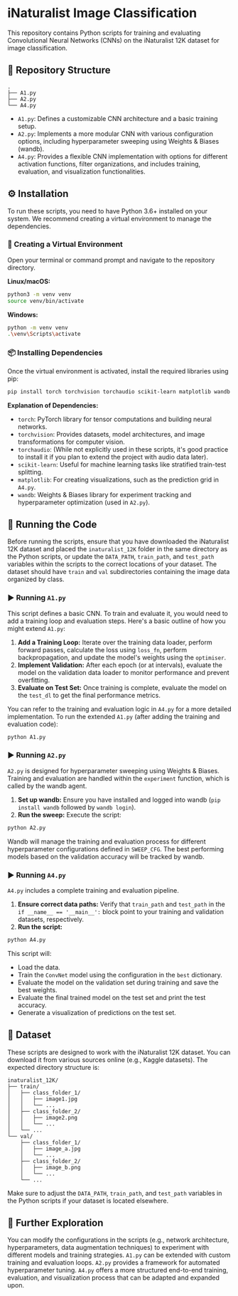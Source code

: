 # iNaturalist Image Classification

This repository contains Python scripts for training and evaluating Convolutional Neural Networks (CNNs) on the iNaturalist 12K dataset for image classification.

## 📂 Repository Structure

```
.
├── A1.py
├── A2.py
└── A4.py
```

- `A1.py`: Defines a customizable CNN architecture and a basic training setup.
- `A2.py`: Implements a more modular CNN with various configuration options, including hyperparameter sweeping using Weights & Biases (wandb).
- `A4.py`: Provides a flexible CNN implementation with options for different activation functions, filter organizations, and includes training, evaluation, and visualization functionalities.

## ⚙️ Installation

To run these scripts, you need to have Python 3.6+ installed on your system. We recommend creating a virtual environment to manage the dependencies.

### 🐍 Creating a Virtual Environment

Open your terminal or command prompt and navigate to the repository directory.

**Linux/macOS:**
```bash
python3 -m venv venv
source venv/bin/activate
```

**Windows:**
```bash
python -m venv venv
.\venv\Scripts\activate
```

### 📦 Installing Dependencies

Once the virtual environment is activated, install the required libraries using pip:

```bash
pip install torch torchvision torchaudio scikit-learn matplotlib wandb
```

**Explanation of Dependencies:**

- `torch`: PyTorch library for tensor computations and building neural networks.
- `torchvision`: Provides datasets, model architectures, and image transformations for computer vision.
- `torchaudio`: (While not explicitly used in these scripts, it's good practice to install it if you plan to extend the project with audio data later).
- `scikit-learn`: Useful for machine learning tasks like stratified train-test splitting.
- `matplotlib`: For creating visualizations, such as the prediction grid in `A4.py`.
- `wandb`: Weights & Biases library for experiment tracking and hyperparameter optimization (used in `A2.py`).

## 🚀 Running the Code

Before running the scripts, ensure that you have downloaded the iNaturalist 12K dataset and placed the `inaturalist_12K` folder in the same directory as the Python scripts, or update the `DATA_PATH`, `train_path`, and `test_path` variables within the scripts to the correct locations of your dataset. The dataset should have `train` and `val` subdirectories containing the image data organized by class.

### ▶️ Running `A1.py`

This script defines a basic CNN. To train and evaluate it, you would need to add a training loop and evaluation steps. Here's a basic outline of how you might extend `A1.py`:

1.  **Add a Training Loop:** Iterate over the training data loader, perform forward passes, calculate the loss using `loss_fn`, perform backpropagation, and update the model's weights using the `optimiser`.
2.  **Implement Validation:** After each epoch (or at intervals), evaluate the model on the validation data loader to monitor performance and prevent overfitting.
3.  **Evaluate on Test Set:** Once training is complete, evaluate the model on the `test_dl` to get the final performance metrics.

You can refer to the training and evaluation logic in `A4.py` for a more detailed implementation. To run the extended `A1.py` (after adding the training and evaluation code):

```bash
python A1.py
```

### ▶️ Running `A2.py`

`A2.py` is designed for hyperparameter sweeping using Weights & Biases. Training and evaluation are handled within the `experiment` function, which is called by the wandb agent.

1.  **Set up wandb:** Ensure you have installed and logged into wandb (`pip install wandb` followed by `wandb login`).
2.  **Run the sweep:** Execute the script:

```bash
python A2.py
```

Wandb will manage the training and evaluation process for different hyperparameter configurations defined in `SWEEP_CFG`. The best performing models based on the validation accuracy will be tracked by wandb.

### ▶️ Running `A4.py`

`A4.py` includes a complete training and evaluation pipeline.

1.  **Ensure correct data paths:** Verify that `train_path` and `test_path` in the `if __name__ == '__main__':` block point to your training and validation datasets, respectively.
2.  **Run the script:**

```bash
python A4.py
```

This script will:
- Load the data.
- Train the `ConvNet` model using the configuration in the `best` dictionary.
- Evaluate the model on the validation set during training and save the best weights.
- Evaluate the final trained model on the test set and print the test accuracy.
- Generate a visualization of predictions on the test set.

## 💾 Dataset

These scripts are designed to work with the iNaturalist 12K dataset. You can download it from various sources online (e.g., Kaggle datasets). The expected directory structure is:

```
inaturalist_12K/
├── train/
│   ├── class_folder_1/
│   │   ├── image1.jpg
│   │   └── ...
│   ├── class_folder_2/
│   │   ├── image2.png
│   │   └── ...
│   └── ...
└── val/
    ├── class_folder_1/
    │   ├── image_a.jpg
    │   └── ...
    ├── class_folder_2/
    │   ├── image_b.png
    │   └── ...
    └── ...
```

Make sure to adjust the `DATA_PATH`, `train_path`, and `test_path` variables in the Python scripts if your dataset is located elsewhere.

## 🔭 Further Exploration

You can modify the configurations in the scripts (e.g., network architecture, hyperparameters, data augmentation techniques) to experiment with different models and training strategies. `A1.py` can be extended with custom training and evaluation loops. `A2.py` provides a framework for automated hyperparameter tuning. `A4.py` offers a more structured end-to-end training, evaluation, and visualization process that can be adapted and expanded upon.
